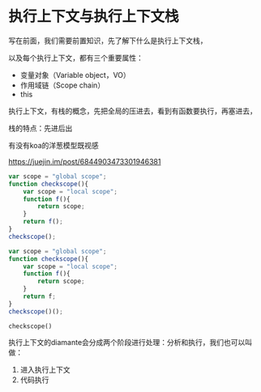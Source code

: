 # 执行上下文与执行上下文栈



写在前面，我们需要前置知识，先了解下什么是执行上下文栈，

以及每个执行上下文，都有三个重要属性：

- 变量对象（Variable object，VO）
- 作用域链（Scope chain）
- this





执行上下文，有栈的概念，先把全局的压进去，看到有函数要执行，再塞进去，

栈的特点：先进后出

有没有koa的洋葱模型既视感

https://juejin.im/post/6844903473301946381







```javascript
var scope = "global scope";
function checkscope(){
    var scope = "local scope";
    function f(){
        return scope;
    }
    return f();
}
checkscope();

```



```javascript
var scope = "global scope";
function checkscope(){
    var scope = "local scope";
    function f(){
        return scope;
    }
    return f;
}
checkscope()();

```



```
checkscope()
```





执行上下文的diamante会分成两个阶段进行处理：分析和执行，我们也可以叫做：

1. 进入执行上下文
2. 代码执行
